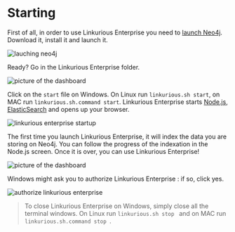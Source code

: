 # Starting

First of all, in order to use Linkurious Enterprise you need to [launch Neo4j](http://neo4j.com/download/). Download it, install it and launch it.

![lauching neo4j](https://github.com/Linkurious/linkurious-enterprise-manual/blob/master/screenshots/14.png)

Ready? Go in the Linkurious Enterprise folder.

![picture of the dashboard](https://github.com/Linkurious/linkurious-enterprise-manual/blob/master/screenshots/13.png)

Click on the ```start``` file on Windows. On Linux run ```linkurious.sh start```, on MAC run ```linkurious.sh.command start```. Linkurious Enterprise starts [Node.js](http://nodejs.org/), [ElasticSearch](http://www.elasticsearch.org/) and opens up your browser.

![linkurious enterprise startup](https://github.com/Linkurious/linkurious-enterprise-manual/blob/master/screenshots/16.png)

The first time you launch Linkurious Enterprise, it will index the data you are storing on Neo4j. You can follow the progress of the indexation in the Node.js screen. Once it is over, you can use Linkurious Enterprise!

![picture of the dashboard](https://github.com/Linkurious/linkurious-enterprise-manual/blob/master/screenshots/1.png)

Windows might ask you to authorize Linkurious Enterprise : if so, click yes.

![authorize linkurious enterprise](https://github.com/Linkurious/linkurious-enterprise-manual/blob/master/screenshots/15.png)

> To close Linkurious Enterprise on Windows, simply close all the terminal windows. On Linux run  ```linkurious.sh stop ``` and on MAC run  ```linkurious.sh.command stop ```.

